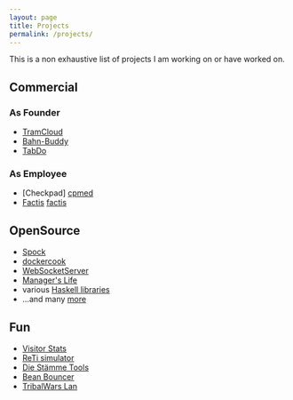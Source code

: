 ```yaml
---
layout: page
title: Projects
permalink: /projects/
---
```


This is a non exhaustive list of projects I am working on or have worked on.

## Commercial

### As Founder
* [TramCloud][tc]
* [Bahn-Buddy][bbuddy]
* [TabDo][tabdo]

### As Employee
* [Checkpad] [cpmed]
* [Factis] [factis]

## OpenSource
* [Spock][spock]
* [dockercook][dockercook]
* [WebSocketServer][websocketserver]
* [Manager's Life][managerslife]
* various [Haskell libraries][hackage]
* ...and many [more][github]

## Fun
* [Visitor Stats][visitorstats]
* [ReTi simulator][reti]
* [Die Stämme Tools][dstools]
* [Bean Bouncer][beanbouncer]
* [TribalWars Lan][twlan]

[tc]: https://www.tramcloud.net
[bbuddy]: https://partner.bahn-buddy.de/link/7f11cebf-2b4f-47b3-a9b1-c14ffe632ddb
[tabdo]: http://www.tabdo.net
[spock]: http://www.spock.li
[dockercook]: https://github.com/factisresearch/dockercook
[managerslife]: https://github.com/agrafix/managerslife
[websocketserver]: http://websocketserver.de
[reti]: http://reti.agrafix.net
[github]: https://github.com/agrafix?tab=repositories
[dstools]: http://dstools.agrafix.net/
[visitorstats]: http://visitor-stats.de
[beanbouncer]: https://itunes.apple.com/de/app/bean-bouncer/id939456519
[hackage]: http://hackage.haskell.org/user/AlexanderThiemann
[cpmed]: http://cpmed.de
[factis]: http://factis.de/
[twlan]: http://twlan.org
